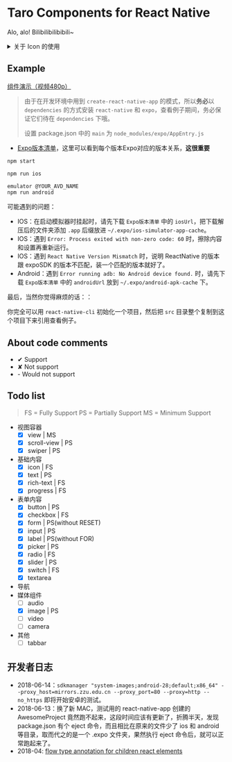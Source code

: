 # Taro Components for React Native

Alo, alo! Bilibilibilibibili~

<details>
  <summary>关于 Icon 的使用</summary>

  > <del>IOS: 如果你要用到 `Icon`，请先把 `libART.a` 引进去，步骤如下：</del>
  
  > <del>`open ios/AwesomeProject.xcodeproj` 在xcode中打开项目，拖拽 `node_modules/react-native/Libraries/ART/ART.xcodeproj` 到左侧栏的 `Libraries` 下；选中项目左侧栏中的根节点，然后在 `Build Phases` 中 `Link Binary with Libraries` 添加 `libART.a`</del>

  > 为了尽可能地减少用户需要的操作，斟酌再三，目前方案改成：IOS使用图片来实现 Icon。
</details>

## Example

[组件演示（视频480p）](http://storage.jd.com/temporary/%E7%BB%84%E4%BB%B6%E6%BC%94%E7%A4%BA480p.mov)

> 由于在开发环境中用到 `create-react-native-app` 的模式，所以**务必**以 `dependencies` 的方式安装 `react-native` 和 `expo`，查看例子期间，务必保证它们待在 `dependencies` 下哦。
> 
> 设置 package.json 中的 `main` 为 `node_modules/expo/AppEntry.js`

- [Expo版本清单](https://expo.io/--/api/v2/versions)，这里可以看到每个版本Expo对应的版本关系，**这很重要**

```bash
npm start

npm run ios

emulator @YOUR_AVD_NAME
npm run android
```

可能遇到的问题：

- IOS：在启动模拟器时挂起时，请先下载 `Expo版本清单` 中的 `iosUrl`，把下载解压后的文件夹添加 `.app` 后缀放进 `~/.expo/ios-simulator-app-cache`。
- IOS：遇到 `Error: Process exited with non-zero code: 60` 时，擦除内容和设置再重新运行。
- IOS：遇到 `React Native Version Mismatch` 时，说明 ReactNative 的版本跟 expoSDK 的版本不匹配，装一个匹配的版本就好了。
- Android：遇到 `Error running adb: No Android device found.` 时，请先下载 `Expo版本清单` 中的 `androidUrl` 放到 `~/.expo/android-apk-cache` 下。

最后，当然你觉得麻烦的话：：

你完全可以用 `react-native-cli` 初始化一个项目，然后把 `src` 目录整个复制到这个项目下来引用查看例子。

## About code comments

- ✔ Support
- ✘ Not support
- \- Would not support

## Todo list

> FS = Fully Support
> PS = Partially Support
> MS = Minimum Support

- 视图容器
  - [x] view | MS
  - [x] scroll-view | PS
  - [x] swiper | PS
- 基础内容
  - [x] icon | FS
  - [x] text | PS
  - [x] rich-text | FS
  - [x] progress | FS
- 表单内容
  - [x] button | PS
  - [x] checkbox | FS
  - [x] form | PS(without RESET)
  - [x] input | PS
  - [x] label | PS(without FOR)
  - [x] picker | PS
  - [x] radio | FS
  - [x] slider | PS
  - [x] switch | FS
  - [x] textarea
- 导航
- 媒体组件
  - [ ] audio
  - [x] image | PS
  - [ ] video
  - [ ] camera
- 其他
  - [ ] tabbar

## 开发者日志

- 2018-06-14：`sdkmanager "system-images;android-28;default;x86_64" --proxy_host=mirrors.zzu.edu.cn --proxy_port=80 --proxy=http --no_https` 即将开始安卓的测试。
- 2018-06-13：换了新 MAC，测试用的 react-native-app 创建的 AwesomeProject 竟然跑不起来，这段时间应该有更新了，折腾半天，发现 package.json 有个 eject 命令，而且相比在原来的文件少了 ios 和 android 等目录，取而代之的是一个 .expo 文件夹，果然执行 eject 命令后，就可以正常跑起来了。
- 2018-04: [flow type annotation for children react elements](https://stackoverflow.com/a/42887802)

